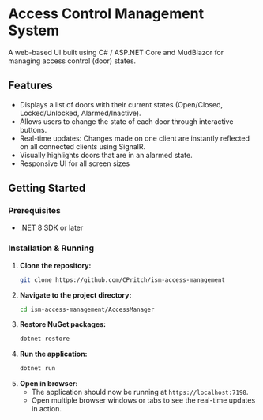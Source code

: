 # Access Control Management System

A web-based UI built using C# / ASP.NET Core and MudBlazor for managing access control (door) states.

## Features

- Displays a list of doors with their current states (Open/Closed, Locked/Unlocked, Alarmed/Inactive).
- Allows users to change the state of each door through interactive buttons.
- Real-time updates: Changes made on one client are instantly reflected on all connected clients using SignalR.
- Visually highlights doors that are in an alarmed state.
- Responsive UI for all screen sizes

## Getting Started

### Prerequisites

- .NET 8 SDK or later

### Installation & Running

1.  **Clone the repository:**
    ```bash
    git clone https://github.com/CPritch/ism-access-management
    ```
2.  **Navigate to the project directory:**
    ```bash
    cd ism-access-management/AccessManager
    ```
3.  **Restore NuGet packages:**
    ```bash
    dotnet restore
    ```
4.  **Run the application:**
    ```bash
    dotnet run
    ```
5.  **Open in browser:**
    - The application should now be running at `https://localhost:7198`. 
    - Open multiple browser windows or tabs to see the real-time updates in action.

